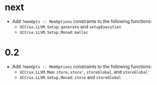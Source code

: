 # next
* Add `?memOpts :: MemOptions` constraints to the following functions:
  * `UCCrux.LLVM.Setup`: `generate` and `setupExecution`
  * `UCCrux.LLVM.Setup.Monad`: `malloc`

# 0.2
* Add `?memOpts :: MemOptions` constraints to the following functions:
  * `UCCrux.LLVM.Mem`: `store`, `store'`, `storeGlobal`, and `storeGlobal'`
  * `UCCrux.LLVM.Setup.Monad`: `store` and `storeGlobal`
